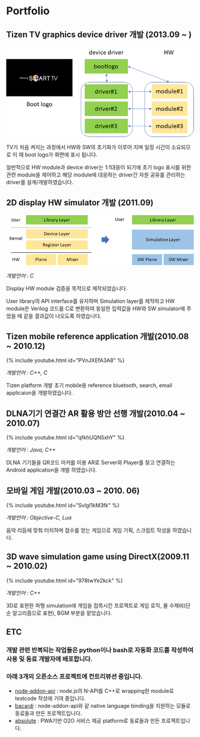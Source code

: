 # Portfolio


## Tizen TV graphics device driver 개발 (2013.09 ~ )
![](/image/bootlogo_driver.png)

TV가 처음 켜지는 과정에서 HW와 SW의 초기화가 이루어 지며 일정 시간이 소요되므로 이 때 boot logo가 화면에 표시 됩니다.

일반적으로 HW module과 device driver는 1:1대응이 되기에 초기 logo 표시를 위한 관련 module을 제어하고 해당 module에 대응하는 driver간 자원 공유를 관리하는 driver를 설계/개발하였습니다.


## 2D display HW simulator 개발 (2011.09)
![](/image/2D_simulator.png)

*개발언어 : C*

Display HW module 검증을 목적으로 제작되었습니다.


User library의 API interface를 유지하며 Simulation layer를 제작하고
HW module은 Verilog 코드를 C로 변환하여 동일한 입력값을 HW와 SW simulator에 주었을 때 같을 결과값이 나오도록 하였습니다.


## Tizen mobile reference application 개발(2010.08 ~ 2010.12)
{% include youtube.html id="PVnJXEfA3A8" %}  

*개발언어 : C++, C*

Tizen platform 개발 초기 mobile용 reference
bluetooth, search, email applicaion을 개발하였습니다.


## DLNA기기 연결간 AR 활용 방안 선행 개발(2010.04 ~ 2010.07)
{% include youtube.html id="qfkhUQN5xhY" %}  

*개발언어 : Java, C++*

DLNA 기기들을 QR코드 마커를 이용 AR로 Server와 Player를 찾고 연결하는
Android application을 개발 하였습니다.

## 모바일 게임 개발(2010.03 ~ 2010. 06)
{% include youtube.html id="SvlgI1kM3fk" %}  

*개발언어 : Objective-C, Lua*

음악 리듬에 맞춰 터치하며 점수를 얻는 게임으로
게임 기획, 스크립트 작성을 하였습니다.


## 3D wave simulation game using DirectX(2009.11 ~ 2010.02)
{% include youtube.html id="978twYe2kck" %}  

*개발언어 : C++*

3D로 표현한 파형 simulation에 게임을 접목시킨 프로젝트로
게임 로직, 물 수제비(단순 알고리즘으로 표현), BGM 부분을 맡았습니다.


## ETC
### 개발 관련 반복되는 작업들은 python이나 bash로 자동화 코드를 작성하여 사용 및 동료 개발자에 배포합니다.
### 아래 3개의 오픈소스 프로젝트에 컨트리뷰션 중입니다.
* [node-addon-api](https://github.com/nodejs/node-addon-api) : node.js의 N-API를 C++로 wrapping한 module로 testcode 작성에 기여 중입니다.
* [bacardi](https://github.com/lunchclass/bacardi) : node-addon-api와 같 native language binding을 지원하는 모듈로 동료들과 만든 프로젝트입니다.
* [absolute](https://github.com/lunchclass/absolute) : PWA기반 O2O 서비스 제공 platform로 동료들과 만든 프로젝트입니다.

